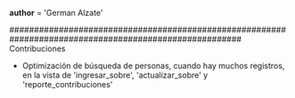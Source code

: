 __author__ = 'German Alzate'

#######################################################################################################
Contribuciones

* Optimización de búsqueda de personas, cuando hay muchos registros, en la vista de 'ingresar_sobre', 'actualizar_sobre' y 'reporte_contribuciones'
